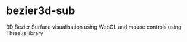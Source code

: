 # bezier3d-sub
3D Bezier Surface visualisation using WebGL and mouse controls using Three.js library
